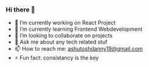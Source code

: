 ### Hi there 👋


- 🔭 I’m currently working on React Project
- 🌱 I’m currently learning Frontend Webdevelopment
- 👯 I’m looking to collaborate on projects
- 💬 Ask me about any tech related stuf
- 📫 How to reach me: ashutoshdanny19@gmail.com
- ⚡ Fun fact: consistancy is the key

